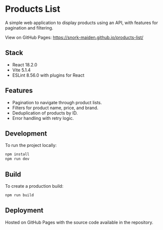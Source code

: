 # Products List

A simple web application to display products using an API, with features for pagination and filtering.

View on GitHub Pages: https://snork-maiden.github.io/products-list/

## Stack

- React 18.2.0
- Vite 5.1.4
- ESLint 8.56.0 with plugins for React

## Features

- Pagination to navigate through product lists.
- Filters for product name, price, and brand.
- Deduplication of products by ID.
- Error handling with retry logic.

## Development

To run the project locally:

```bash
npm install
npm run dev
```

## Build

To create a production build:

```bash
npm run build
```

## Deployment

Hosted on GitHub Pages with the source code available in the repository.
